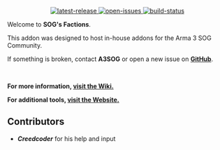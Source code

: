 <p align="center">
	<!-- <img src="https://raw.githubusercontent.com/jschmidt92/sog-launcher/master/images/logo.png"> -->
	<a href="https://github.com/A3SOG/factions/releases/latest">
		<img src="https://img.shields.io/github/v/release/A3SOG/factions?label=latest%20release" alt="latest-release">
	</a>
		<a href="https://github.com/A3SOG/factions/issues">
		<img src="https://img.shields.io/github/issues/A3SOG/factions" alt="open-issues">
	</a>
	<a href="https://github.com/A3SOG/factions/actions/workflows/build.yml">
		<img src="https://img.shields.io/github/actions/workflow/status/A3SOG/factions/build.yml?branch=master" alt="build-status">
	</a>
</p>

Welcome to **SOG's Factions**.

This addon was designed to host in-house addons for the Arma 3 SOG Community.

If something is broken, contact **A3SOG** or open a new issue on **[GitHub](https://github.com/A3SOG/factions/issues)**.

</br>

**For more information, [visit the Wiki.](https://a3sog.org/knowledgebase)**

**For additional tools, [visit the Website.](https://a3sog.org)**

## Contributors
* **_Creedcoder_** for his help and input

